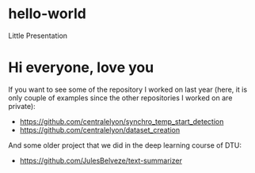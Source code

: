 # hello-world
Little Presentation

# Hi everyone, love you

If you want to see some of the repository I worked on last year (here, it is only couple of examples since the other repositories I worked on are private): 
- https://github.com/centralelyon/synchro_temp_start_detection
- https://github.com/centralelyon/dataset_creation

And some older project that we did in the deep learning course of DTU:
- https://github.com/JulesBelveze/text-summarizer
